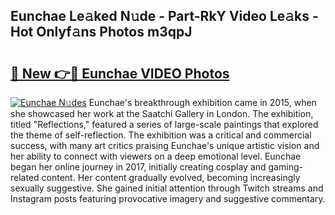 ## Eunchae Le𝚊ked N𝚞de - Part-RkY Video Le𝚊ks - Hot Onlyf𝚊ns Photos m3qpJ

# <h2><a href="http://ab44599.deff.icu/?id=Eunchae">🔗 New 👉🔴 Eunchae VIDEO Photos</a></h2>

[![Eunchae N𝚞des](https://i.imgur.com/rIISA9y.gif)](http://ab44599.deff.icu/?id=Eunchae)
Eunchae's breakthrough exhibition came in 2015, when she showcased her work at the Saatchi Gallery in London. The exhibition, titled "Reflections," featured a series of large-scale paintings that explored the theme of self-reflection. The exhibition was a critical and commercial success, with many art critics praising Eunchae's unique artistic vision and her ability to connect with viewers on a deep emotional level. Eunchae began her online journey in 2017, initially creating cosplay and gaming-related content. Her content gradually evolved, becoming increasingly sexually suggestive. She gained initial attention through Twitch streams and Instagram posts featuring provocative imagery and suggestive commentary.
